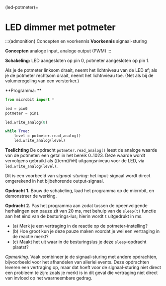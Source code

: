 (led-potmeter)=
# LED dimmer met potmeter

:::{admonition} Concepten en voorkennis
**Voorkennis** signaal-sturing

**Concepten** analoge input, analoge output (PWM)
:::

**Schakeling:** LED aangesloten op pin 0, potmeter aangesloten op pin 1.

Als je de potmeter linksom draait, neemt het lichtniveau van de LED af; als je de potmeter rechtsom draait, neemt het lichtnvieau toe. (Net als bij de volumeregeling van een versterker.)

**Programma: **

```python
from microbit import *

led = pin0
potmeter = pin1

led.write_analog(0)

while True:
    level = potmeter.read_analog()
    led.write_analog(level)
```

**Toelichting** De opdracht `potmeter.read_analog()` leest de analoge waarde van de potmeter: een getal in het bereik 0..1023. Deze waarde wordt vervolgens gebruikt als ({term}`PWM`) uitgangsniveau voor de LED, via `led.write_analog(level)`.

Dit is een voorbeeld van *signaal-sturing*: het input-signaal wordt direct omgerekend in het bijbehorende output-signaal.

**Opdracht 1.** Bouw de schakeling, laad het programma op de microbit, en demonstreer de werking.

**Opdracht 2.** Pas het programma aan zodat tussen de opeenvolgende herhalingen een pauze zit van 20 ms, met behulp van de `sleep(t)` functie aan het eind van de besturings-lus; hierin wordt `t` uitgedrukt in ms. 

- (a) Merk je een vertraging in de reactie op de potmeter-instelling? 
- (b) Hoe groot kun je deze pauze maken voordat je wel een vertraging in de reactie merkt? 
- (c) Maakt het uit waar in de besturingslus je deze `sleep`-opdracht plaatst?

*Opmerking.* Vaak combineer je de signaal-sturing met andere opdrachten, bijvoorbeeld voor het afhandelen van allerlei events. Deze opdrachten leveren een vertraging op, maar dat hoeft voor de signaal-sturing niet direct een probleem te zijn: zoals je merkt is in dit geval die vertraging niet direct van invloed op het waarneembare gedrag.


